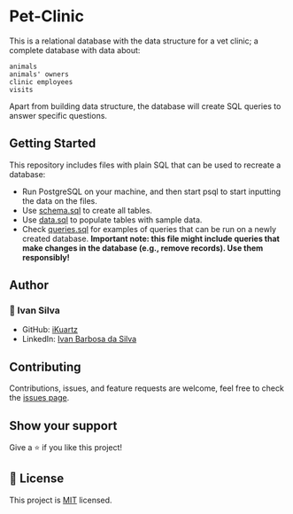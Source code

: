# Pet-Clinic
This is a relational database with the data structure for a vet clinic; a complete database with data about:

    animals
    animals' owners
    clinic employees
    visits

Apart from building data structure, the database will create SQL queries to answer specific questions.

## Getting Started

This repository includes files with plain SQL that can be used to recreate a database:

- Run PostgreSQL on your machine, and then start psql to start inputting the data on the files. 
- Use [schema.sql](./schema.sql) to create all tables.
- Use [data.sql](./data.sql) to populate tables with sample data.
- Check [queries.sql](./queries.sql) for examples of queries that can be run on a newly created database. **Important note: this file might include queries that make changes in the database (e.g., remove records). Use them responsibly!**

## Author

### 👤 Ivan Silva
- GitHub: [iKuartz](https://github.com/iKuartz)
- LinkedIn: [Ivan Barbosa da Silva](https://www.linkedin.com/in/ivan-silva-a47058b3/)

## Contributing

Contributions, issues, and feature requests are welcome, feel free to check the [issues page](../../issues/).

## Show your support

Give a ⭐️ if you like this project!

## 📝 License

This project is [MIT](./MIT.md) licensed.
